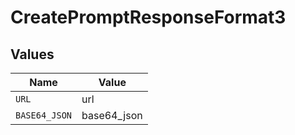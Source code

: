 # CreatePromptResponseFormat3


## Values

| Name          | Value         |
| ------------- | ------------- |
| `URL`         | url           |
| `BASE64_JSON` | base64_json   |